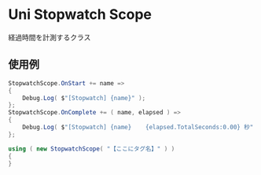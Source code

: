 # Uni Stopwatch Scope

経過時間を計測するクラス  

## 使用例

```cs
StopwatchScope.OnStart += name =>
{
    Debug.Log( $"[Stopwatch] {name}" );
};
StopwatchScope.OnComplete += ( name, elapsed ) =>
{
    Debug.Log( $"[Stopwatch] {name}    {elapsed.TotalSeconds:0.00} 秒" );
};

using ( new StopwatchScope( "【ここにタグ名】" ) )
{
}
```